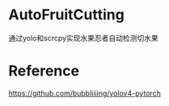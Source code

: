 # AutoFruitCutting
通过yolo和scrcpy实现水果忍者自动检测切水果
# Reference
https://github.com/bubbliiiing/yolov4-pytorch
